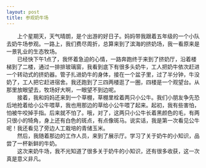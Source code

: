 ```yaml
---
layout: post
title: 参观奶牛场
---
```



　　上个星期天，天气晴朗，是个出游的好日子。妈妈带我跟着五年级的一个小队去奶牛场参观。一路上，我们费尽周折，总算来到了滨海的挤奶场，我一看原来是一景乳业的生态牧场。    
　　已经快下午1点了，我怀着急迫的心情，一路奔跑终于来到了挤奶厅，沿着楼梯到了二楼，通过一排排玻璃窗，我看到底下有很多头奶牛，工人把奶牛依次赶进一个转动式的挤奶器。管子扎进奶牛的身体，接在一个盆子里，过了半分钟，牛没奶了，工人把它赶进宿舍。我还跑到了三四两楼逛了一圈，四楼是一个观望台。从那里放眼望去，牧场好大啊，一眼望不到边呢。    
　　接着，我和妈妈还来到一个草棚，草棚里栓着两只小公牛。我们小朋友争先恐后地抢着给小公牛喂草，我也用那边的草给小公牛喂了起来。起初，我有些害怕，怕被牛咬掉手指。后来就不怕了。哦，对了，这两只小公牛长着黑颜色的毛，有两只很小的犄角，身上还有白色的斑点，有点像斑马。说实话，我是第一次看见公牛呢！我还看见了旁边人工栽培的青储玉米。    
　　然后，我随着那边的工作人员，来到了展示厅。学习了关于奶牛的小知识，品尝了一杯新鲜的牛奶。    
　　这次来奶牛场，我不光知道了很多关于奶牛的小知识，还有很多收获，这一次真是意义非凡。    
